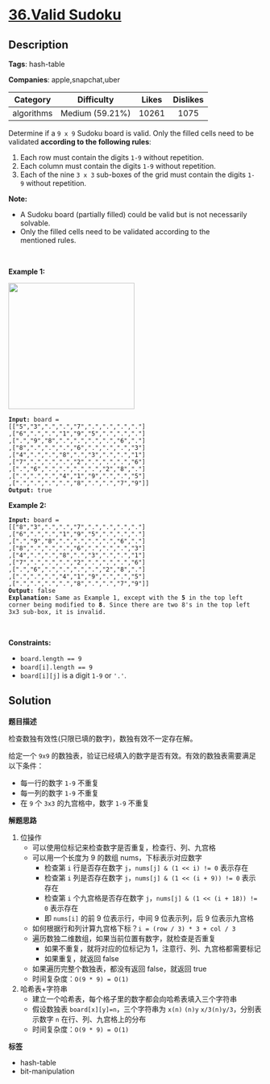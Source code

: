 # [36.Valid Sudoku](https://leetcode.com/problems/valid-sudoku/description/)

## Description

**Tags**: hash-table

**Companies**: apple,snapchat,uber

|  Category  |   Difficulty    | Likes | Dislikes |
| :--------: | :-------------: | :---: | :------: |
| algorithms | Medium (59.21%) | 10261 |   1075   |

<p>Determine if a&nbsp;<code>9 x 9</code> Sudoku board&nbsp;is valid.&nbsp;Only the filled cells need to be validated&nbsp;<strong>according to the following rules</strong>:</p>
<ol>
  <li>Each row&nbsp;must contain the&nbsp;digits&nbsp;<code>1-9</code> without repetition.</li>
  <li>Each column must contain the digits&nbsp;<code>1-9</code>&nbsp;without repetition.</li>
  <li>Each of the nine&nbsp;<code>3 x 3</code> sub-boxes of the grid must contain the digits&nbsp;<code>1-9</code>&nbsp;without repetition.</li>
</ol>
<p><strong>Note:</strong></p>
<ul>
  <li>A Sudoku board (partially filled) could be valid but is not necessarily solvable.</li>
  <li>Only the filled cells need to be validated according to the mentioned&nbsp;rules.</li>
</ul>
<p>&nbsp;</p>
<p><strong class="example">Example 1:</strong></p>
<img src="https://upload.wikimedia.org/wikipedia/commons/thumb/f/ff/Sudoku-by-L2G-20050714.svg/250px-Sudoku-by-L2G-20050714.svg.png" style="height:250px; width:250px" />
<pre><code><strong>Input:</strong> board =
[[&quot;5&quot;,&quot;3&quot;,&quot;.&quot;,&quot;.&quot;,&quot;7&quot;,&quot;.&quot;,&quot;.&quot;,&quot;.&quot;,&quot;.&quot;]
,[&quot;6&quot;,&quot;.&quot;,&quot;.&quot;,&quot;1&quot;,&quot;9&quot;,&quot;5&quot;,&quot;.&quot;,&quot;.&quot;,&quot;.&quot;]
,[&quot;.&quot;,&quot;9&quot;,&quot;8&quot;,&quot;.&quot;,&quot;.&quot;,&quot;.&quot;,&quot;.&quot;,&quot;6&quot;,&quot;.&quot;]
,[&quot;8&quot;,&quot;.&quot;,&quot;.&quot;,&quot;.&quot;,&quot;6&quot;,&quot;.&quot;,&quot;.&quot;,&quot;.&quot;,&quot;3&quot;]
,[&quot;4&quot;,&quot;.&quot;,&quot;.&quot;,&quot;8&quot;,&quot;.&quot;,&quot;3&quot;,&quot;.&quot;,&quot;.&quot;,&quot;1&quot;]
,[&quot;7&quot;,&quot;.&quot;,&quot;.&quot;,&quot;.&quot;,&quot;2&quot;,&quot;.&quot;,&quot;.&quot;,&quot;.&quot;,&quot;6&quot;]
,[&quot;.&quot;,&quot;6&quot;,&quot;.&quot;,&quot;.&quot;,&quot;.&quot;,&quot;.&quot;,&quot;2&quot;,&quot;8&quot;,&quot;.&quot;]
,[&quot;.&quot;,&quot;.&quot;,&quot;.&quot;,&quot;4&quot;,&quot;1&quot;,&quot;9&quot;,&quot;.&quot;,&quot;.&quot;,&quot;5&quot;]
,[&quot;.&quot;,&quot;.&quot;,&quot;.&quot;,&quot;.&quot;,&quot;8&quot;,&quot;.&quot;,&quot;.&quot;,&quot;7&quot;,&quot;9&quot;]]
<strong>Output:</strong> true</code></pre>
<p><strong class="example">Example 2:</strong></p>
<pre><code><strong>Input:</strong> board =
[[&quot;8&quot;,&quot;3&quot;,&quot;.&quot;,&quot;.&quot;,&quot;7&quot;,&quot;.&quot;,&quot;.&quot;,&quot;.&quot;,&quot;.&quot;]
,[&quot;6&quot;,&quot;.&quot;,&quot;.&quot;,&quot;1&quot;,&quot;9&quot;,&quot;5&quot;,&quot;.&quot;,&quot;.&quot;,&quot;.&quot;]
,[&quot;.&quot;,&quot;9&quot;,&quot;8&quot;,&quot;.&quot;,&quot;.&quot;,&quot;.&quot;,&quot;.&quot;,&quot;6&quot;,&quot;.&quot;]
,[&quot;8&quot;,&quot;.&quot;,&quot;.&quot;,&quot;.&quot;,&quot;6&quot;,&quot;.&quot;,&quot;.&quot;,&quot;.&quot;,&quot;3&quot;]
,[&quot;4&quot;,&quot;.&quot;,&quot;.&quot;,&quot;8&quot;,&quot;.&quot;,&quot;3&quot;,&quot;.&quot;,&quot;.&quot;,&quot;1&quot;]
,[&quot;7&quot;,&quot;.&quot;,&quot;.&quot;,&quot;.&quot;,&quot;2&quot;,&quot;.&quot;,&quot;.&quot;,&quot;.&quot;,&quot;6&quot;]
,[&quot;.&quot;,&quot;6&quot;,&quot;.&quot;,&quot;.&quot;,&quot;.&quot;,&quot;.&quot;,&quot;2&quot;,&quot;8&quot;,&quot;.&quot;]
,[&quot;.&quot;,&quot;.&quot;,&quot;.&quot;,&quot;4&quot;,&quot;1&quot;,&quot;9&quot;,&quot;.&quot;,&quot;.&quot;,&quot;5&quot;]
,[&quot;.&quot;,&quot;.&quot;,&quot;.&quot;,&quot;.&quot;,&quot;8&quot;,&quot;.&quot;,&quot;.&quot;,&quot;7&quot;,&quot;9&quot;]]
<strong>Output:</strong> false
<strong>Explanation:</strong> Same as Example 1, except with the <strong>5</strong> in the top left corner being modified to <strong>8</strong>. Since there are two 8&#39;s in the top left 3x3 sub-box, it is invalid.</code></pre>
<p>&nbsp;</p>
<p><strong>Constraints:</strong></p>
<ul>
  <li><code>board.length == 9</code></li>
  <li><code>board[i].length == 9</code></li>
  <li><code>board[i][j]</code> is a digit <code>1-9</code> or <code>&#39;.&#39;</code>.</li>
</ul>

## Solution

**题目描述**

检查数独有效性(只限已填的数字)，数独有效不一定存在解。

给定一个 `9x9` 的数独表，验证已经填入的数字是否有效。有效的数独表需要满足以下条件：

- 每一行的数字 `1-9` 不重复
- 每一列的数字 `1-9` 不重复
- 在 `9` 个 `3x3` 的九宫格中，数字 `1-9` 不重复

**解题思路**

1. 位操作
   - 可以使用位标记来检查数字是否重复，检查行、列、九宫格
   - 可以用一个长度为 9 的数组 nums，下标表示对应数字
     - 检查第 `i` 行是否存在数字 `j`，`nums[j] & (1 << i) != 0` 表示存在
     - 检查第 `i` 列是否存在数字 `j`，`nums[j] & (1 << (i + 9)) != 0` 表示存在
     - 检查第 `i` 个九宫格是否存在数字 `j`，`nums[j] & (1 << (i + 18)) != 0` 表示存在
     - 即 `nums[i]` 的前 9 位表示行，中间 9 位表示列，后 9 位表示九宫格
   - 如何根据行和列计算九宫格下标？`i = (row / 3) * 3 + col / 3`
   - 遍历数独二维数组，如果当前位置有数字，就检查是否重复
     - 如果不重复，就将对应的位标记为 1，注意行、列、九宫格都需要标记
     - 如果重复，就返回 false
   - 如果遍历完整个数独表，都没有返回 false，就返回 true
   - 时间复杂度：`O(9 * 9) = O(1)`
2. 哈希表+字符串
   - 建立一个哈希表，每个格子里的数字都会向哈希表填入三个字符串
   - 假设数独表 `board[x][y]=n`，三个字符串为 `x(n)` `(n)y` `x/3(n)y/3`，分别表示数字 `n` 在行、列、九宫格上的分布
   - 时间复杂度：`O(9 * 9) = O(1)`

**标签**

- hash-table
- bit-manipulation

